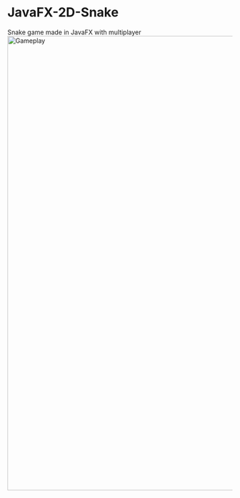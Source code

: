 # JavaFX-2D-Snake
Snake game made in JavaFX with multiplayer
<img width="1019" alt="Gameplay" src="https://user-images.githubusercontent.com/61890185/161428077-803105b6-8956-4d71-9e90-bc19e7e04ac8.png">
